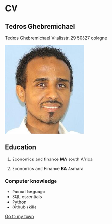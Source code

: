 # CV #

## Tedros Ghebremichael ##

Tedros Ghebremichael
Vitalisstr. 29 
50827 cologne 


![photo](tedros.jpg)



## Education ##

1. Economics and finance **MA** south Africa

2. Economics and Finance __BA__ Asmara


### Computer knowledge ###

* Pascal language
* SQL essentials
* Python
* Github skills

[Go to my town](/home/dci/Desktop/anewfolder/CV/town/town.md)
